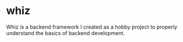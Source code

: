 # whiz
Whiz is a backend framework I created as a hobby project to properly understand the basics of backend development.
